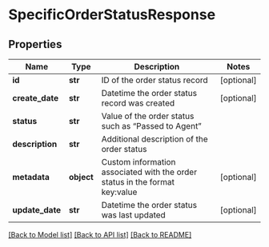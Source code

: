 # SpecificOrderStatusResponse

## Properties
Name | Type | Description | Notes
------------ | ------------- | ------------- | -------------
**id** | **str** | ID of the order status record | [optional] 
**create_date** | **str** | Datetime the order status record was created | [optional] 
**status** | **str** | Value of the order status such as “Passed to Agent” | 
**description** | **str** | Additional description of the order status | 
**metadata** | **object** | Custom information associated with the order status in the format key:value | [optional] 
**update_date** | **str** | Datetime the order status was last updated | [optional] 

[[Back to Model list]](../README.md#documentation-for-models) [[Back to API list]](../README.md#documentation-for-api-endpoints) [[Back to README]](../README.md)



